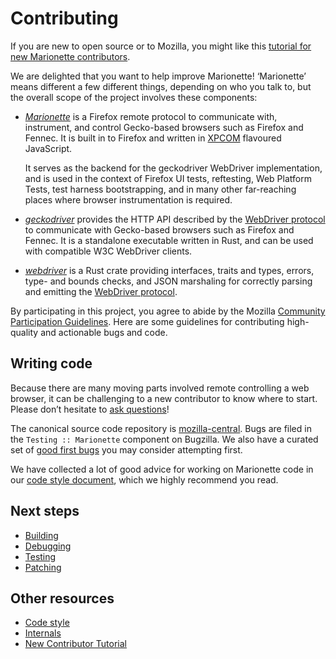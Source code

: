 Contributing
============

If you are new to open source or to Mozilla, you might like this
[tutorial for new Marionette contributors](NewContributors.html).

We are delighted that you want to help improve Marionette!
‘Marionette’ means different a few different things, depending
on who you talk to, but the overall scope of the project involves
these components:

  * [_Marionette_] is a Firefox remote protocol to communicate with,
    instrument, and control Gecko-based browsers such as Firefox
    and Fennec.  It is built in to Firefox and written in [XPCOM]
    flavoured JavaScript.

    It serves as the backend for the geckodriver WebDriver implementation,
    and is used in the context of Firefox UI tests, reftesting,
    Web Platform Tests, test harness bootstrapping, and in many
    other far-reaching places where browser instrumentation is required.

  * [_geckodriver_] provides the HTTP API described by the [WebDriver
    protocol] to communicate with Gecko-based browsers such as
    Firefox and Fennec.  It is a standalone executable written in
    Rust, and can be used with compatible W3C WebDriver clients.

  * [_webdriver_] is a Rust crate providing interfaces, traits
    and types, errors, type- and bounds checks, and JSON marshaling
    for correctly parsing and emitting the [WebDriver protocol].

By participating in this project, you agree to abide by the Mozilla
[Community Participation Guidelines].  Here are some guidelines
for contributing high-quality and actionable bugs and code.

[_Marionette_]: ./index.html
[_geckodriver_]: ../../geckodriver/geckodriver
[_webdriver_]: https://searchfox.org/mozilla-central/source/testing/webdriver/README.md
[WebDriver protocol]: https://w3c.github.io/webdriver/webdriver-spec.html#protocol
[XPCOM]: https://developer.mozilla.org/en-US/docs/Mozilla/Tech/XPCOM/Guide
[Community Participation Guidelines]: https://www.mozilla.org/en-US/about/governance/policies/participation/


Writing code
------------

Because there are many moving parts involved remote controlling
a web browser, it can be challenging to a new contributor to know
where to start.  Please don’t hesitate to [ask questions]!

The canonical source code repository is [mozilla-central].  Bugs are
filed in the `Testing :: Marionette` component on Bugzilla.  We also
have a curated set of [good first bugs] you may consider attempting first.

We have collected a lot of good advice for working on Marionette
code in our [code style document], which we highly recommend you read.

[ask questions]: ./index.html#communication
[reach out to us]: ./index.html#communication
[mozilla-central]: https://searchfox.org/mozilla-central/source/testing/marionette/
[good first bugs]: https://codetribute.mozilla.org/projects/automation
[code style document]: CodeStyle.html


Next steps
----------

  * [Building](Building.html)
  * [Debugging](Debugging.html)
  * [Testing](Testing.html)
  * [Patching](Patches.html)


Other resources
---------------

  * [Code style](CodeStyle.html)
  * [Internals](internals/)
  * [New Contributor Tutorial](NewContributors.html)
